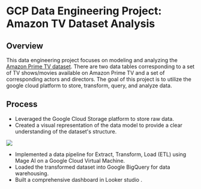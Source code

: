 # GCP Data Engineering Project: Amazon TV Dataset Analysis

## Overview
This data engineering project focuses on modeling and analyzing the [Amazon Prime TV dataset](https://www.kaggle.com/datasets/victorsoeiro/amazon-prime-tv-shows-and-movies). There are two data tables corresponding to a set of TV shows/movies available on Amazon Prime TV and a set of corresponding actors and directors. The goal of this project is to utilize the google cloud platform to store, transform, query, and analyze data. 

## Process
- Leveraged the Google Cloud Storage platform to store raw data.
- Created a visual representation of the data model to provide a clear understanding of the dataset's structure.

<img src="images/data_model"/>


- Implemented a data pipeline for Extract, Transform, Load (ETL) using Mage AI on a Google Cloud Virtual Machine. 
- Loaded the transformed dataset into Google BigQuery for data warehousing.
- Built a comprehensive dashboard in Looker studio .
